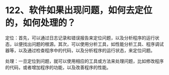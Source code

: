 # 122、软件如果出现问题，如何去定位的，如何处理的？

定位：首先，可以通过日志记录和错误报告来定位问题，以及分析程序的运行状态，以便找出问题的根源。其次，可以使用分析工具，如性能分析工具、程序调试器等，以及通过检查程序中的代码，以及分析程序的运行状态，来定位问题。

处理：一旦定位到问题，就可以使用相应的工具或方法来处理问题，比如修改程序的代码，或者增加程序的功能，以及改善程序的性能。 

